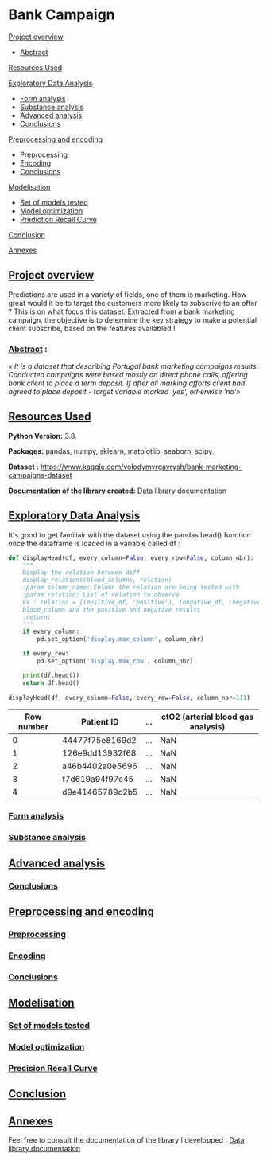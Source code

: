 # Bank Campaign

[Project overview](https://github.com/ackermannQ/Data_science/tree/master/2nd%20Project%20-%20Bank%20Campaign#project-overview)
* [Abstract](https://github.com/ackermannQ/Data_science/blob/master/2nd%20Project%20-%20Bank%20Campaign/README.md#abstract-)

[Resources Used](https://github.com/ackermannQ/Data_science/blob/master/2nd%20Project%20-%20Bank%20Campaign/README.md#resources-used)

[Exploratory Data Analysis](https://github.com/ackermannQ/Data_science/blob/master/2nd%20Project%20-%20Bank%20Campaign/README.md#exploratory-data-analysis)
* [Form analysis](https://github.com/ackermannQ/Data_science/blob/master/2nd%20Project%20-%20Bank%20Campaign/README.md#form-analysis)  
* [Substance analysis](https://github.com/ackermannQ/Data_science/blob/master/2nd%20Project%20-%20Bank%20Campaign/README.md#substance-analysis)  
* [Advanced analysis](https://github.com/ackermannQ/Data_science/blob/master/2nd%20Project%20-%20Bank%20Campaign/README.md#advanced-analysis)
* [Conclusions](https://github.com/ackermannQ/Data_science/blob/master/2nd%20Project%20-%20Bank%20Campaign/README.md#conclusions)

[Preprocessing and encoding](https://github.com/ackermannQ/Data_science/blob/master/2nd%20Project%20-%20Bank%20Campaign/README.md#preprocessing-and-encoding)
* [Preprocessing](https://github.com/ackermannQ/Data_science/blob/master/2nd%20Project%20-%20Bank%20Campaign/README.md#preprocessing)
* [Encoding](https://github.com/ackermannQ/Data_science/blob/master/2nd%20Project%20-%20Bank%20Campaign/README.md#encoding)
* [Conclusions](https://github.com/ackermannQ/Data_science/blob/master/2nd%20Project%20-%20Bank%20Campaign/README.md#conclusions-1)

[Modelisation](https://github.com/ackermannQ/Data_science/blob/master/2nd%20Project%20-%20Bank%20Campaign/README.md#modelisation)
* [Set of models tested](https://github.com/ackermannQ/Data_science/blob/master/2nd%20Project%20-%20Bank%20Campaign/README.md#set-of-models-tested)
* [Model optimization](https://github.com/ackermannQ/Data_science/blob/master/2nd%20Project%20-%20Bank%20Campaign/README.md#model-optimization)
* [Prediction Recall Curve](https://github.com/ackermannQ/Data_science/blob/master/2nd%20Project%20-%20Bank%20Campaign/README.md#precision-recall-curve)

[Conclusion](https://github.com/ackermannQ/Data_science/blob/master/2nd%20Project%20-%20Bank%20Campaign/README.md#conclusion)

[Annexes](https://github.com/ackermannQ/Data_science/blob/master/2nd%20Project%20-%20Bank%20Campaign/README.md#annexes)


## [Project overview](https://github.com/ackermannQ/Data_science/tree/master/2nd%20Project%20-%20Bank%20Campaign#bank-campaign)
Predictions are used in a variety of fields, one of them is marketing. How great would it be to target the customers more likely to subscrive to an offer ? This is on what focus this dataset. Extracted from a bank marketing campaign, the objective is to determine the key strategy to make a potential client subscribe, based on the features availabled !

### [Abstract](https://github.com/ackermannQ/Data_science/tree/master/2nd%20Project%20-%20Bank%20Campaign#bank-campaign) :
_«  It is a dataset that describing Portugal bank marketing campaigns results.
Conducted campaigns were based mostly on direct phone calls, offering bank client to place a term deposit.
If after all marking afforts client had agreed to place deposit - target variable marked 'yes', otherwise 'no'»_

## [Resources Used](https://github.com/ackermannQ/Data_science/tree/master/2nd%20Project%20-%20Bank%20Campaign#bank-campaign)
**Python Version:** 3.8.

**Packages:** pandas, numpy, sklearn, matplotlib, seaborn, scipy.

**Dataset :** https://www.kaggle.com/volodymyrgavrysh/bank-marketing-campaigns-dataset

**Documentation of the library created:** [Data library documentation](https://ackermannq.github.io/Data_lib_documentation/)

## [Exploratory Data Analysis](https://github.com/ackermannQ/Data_science/tree/master/2nd%20Project%20-%20Bank%20Campaign#bank-campaign)

It's good to get familiair with the dataset using the pandas head() function once the dataframe is loaded in a variable called df  :

```python
def displayHead(df, every_column=False, every_row=False, column_nbr):
    """
    Display the relation between diff
    display_relations(blood_columns, relation)
    :param column_name: Column the relation are being tested with
    :param relation: List of relation to observe
    Ex : relation = [(positive_df, 'positive'), (negative_df, 'negative')] shows the relation between the
    blood_column and the positive and negative results
    :return:
    """
    if every_column:
        pd.set_option('display.max_column', column_nbr)

    if every_row:
        pd.set_option('display.max_row', column_nbr)

    print(df.head())
    return df.head()
    
displayHead(df, every_column=False, every_row=False, column_nbr=111)
```

Row number | Patient ID | ... | ctO2 (arterial blood gas analysis)
----- | ----- | ----- | ----- 
0 | 44477f75e8169d2 | ... | NaN
1 | 126e9dd13932f68 | ... | NaN
2 | a46b4402a0e5696 | ... | NaN
3 | f7d619a94f97c45 | ... | NaN
4 | d9e41465789c2b5 | ... | NaN

### [Form analysis](https://github.com/ackermannQ/Data_science/tree/master/2nd%20Project%20-%20Bank%20Campaign#bank-campaign)
### [Substance analysis](https://github.com/ackermannQ/Data_science/tree/master/2nd%20Project%20-%20Bank%20Campaign#bank-campaign)

## [Advanced analysis](https://github.com/ackermannQ/Data_science/tree/master/2nd%20Project%20-%20Bank%20Campaign#bank-campaign)
### [Conclusions](https://github.com/ackermannQ/Data_science/tree/master/2nd%20Project%20-%20Bank%20Campaign#bank-campaign)

## [Preprocessing and encoding](https://github.com/ackermannQ/Data_science/tree/master/2nd%20Project%20-%20Bank%20Campaign#bank-campaign)
### [Preprocessing](https://github.com/ackermannQ/Data_science/tree/master/2nd%20Project%20-%20Bank%20Campaign#bank-campaign)

### [Encoding](https://github.com/ackermannQ/Data_science/tree/master/2nd%20Project%20-%20Bank%20Campaign#bank-campaign)

### [Conclusions](https://github.com/ackermannQ/Data_science/tree/master/2nd%20Project%20-%20Bank%20Campaign#bank-campaign)

## [Modelisation](https://github.com/ackermannQ/Data_science/tree/master/2nd%20Project%20-%20Bank%20Campaign#bank-campaign)

### [Set of models tested](https://github.com/ackermannQ/Data_science/tree/master/2nd%20Project%20-%20Bank%20Campaign#bank-campaign)

### [Model optimization](https://github.com/ackermannQ/Data_science/tree/master/2nd%20Project%20-%20Bank%20Campaign#bank-campaign)
### [Precision Recall Curve](https://github.com/ackermannQ/Data_science/tree/master/2nd%20Project%20-%20Bank%20Campaign#bank-campaign)


## [Conclusion](https://github.com/ackermannQ/Data_science/tree/master/2nd%20Project%20-%20Bank%20Campaign#bank-campaign)



## [Annexes](https://github.com/ackermannQ/Data_science/tree/master/2nd%20Project%20-%20Bank%20Campaign#bank-campaign)
Feel free to consult the documentation of the library I developped : [Data library documentation](https://ackermannq.github.io/Data_lib_documentation/)
